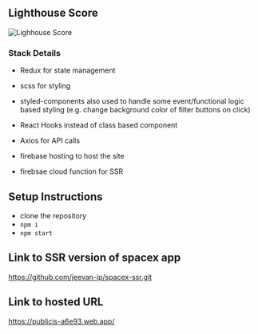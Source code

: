 ## Lighthouse Score

![Lighhouse Score](https://firebasestorage.googleapis.com/v0/b/publicis-a6e93.appspot.com/o/space-x.png?alt=media&token=76f5e545-cd2d-43ab-900c-cd19d8ab00d9)

### Stack Details

* Redux for state management
* scss for styling
* styled-components also used to handle some event/functional logic based styling (e.g. change background color of filter buttons on click)
* React Hooks instead of class based component
* Axios for API calls

* firebase hosting to host the site
* firebsae cloud function for SSR

## Setup Instructions
  * clone the repository
  * ``` npm i ```
  * ``` npm start ```

## Link to SSR version of spacex app
https://github.com/jeevan-jp/spacex-ssr.git

## Link to hosted URL
https://publicis-a6e93.web.app/
